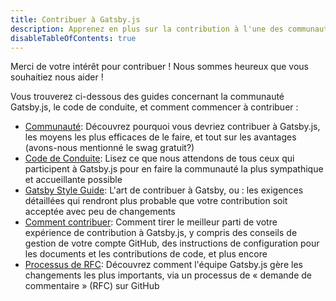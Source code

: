 ```yaml
---
title: Contribuer à Gatsby.js
description: Apprenez en plus sur la contribution à l'une des communautés les plus accueillantes en aidant à développer le futur d'internet.
disableTableOfContents: true
---
```


Merci de votre intérêt pour contribuer ! Nous sommes heureux que vous souhaitiez nous aider !

Vous trouverez ci-dessous des guides concernant la communauté Gatsby.js, le code de conduite, et comment commencer à contribuer :

- [Communauté](/contributing/community/): Découvrez pourquoi vous devriez contribuer à Gatsby.js, les moyens les plus efficaces de le faire, et tout sur les avantages (avons-nous mentionné le swag gratuit?)
- [Code de Conduite](/contributing/code-of-conduct/): Lisez ce que nous attendons de tous ceux qui participent à Gatsby.js pour en faire la communauté la plus sympathique et accueillante possible
- [Gatsby Style Guide](/contributing/gatsby-style-guide/): L'art de contribuer à Gatsby, ou : les exigences détaillées qui rendront plus probable que votre contribution soit acceptée avec peu de changements
- [Comment contribuer](/contributing/how-to-contribute/): Comment tirer le meilleur parti de votre expérience de contribution à Gatsby.js, y compris des conseils de gestion de votre compte GitHub, des instructions de configuration pour les documents et les contributions de code, et plus encore
- [Processus de RFC](/contributing/rfc-process): Découvrez comment l'équipe Gatsby.js gère les changements les plus importants, via un processus de « demande de commentaire » (RFC) sur GitHub

<EmailCaptureForm signupMessage="Vous voulez suivre les derniers trucs et astuces ? Abonnez-vous à notre newsletter !" />
